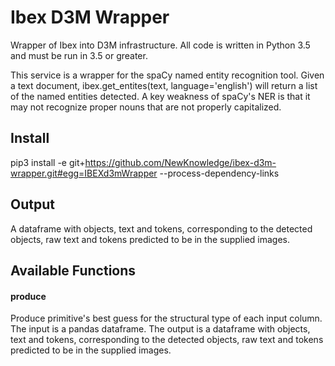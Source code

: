 # Ibex D3M Wrapper

Wrapper of Ibex into D3M infrastructure. All code is written in Python 3.5 and must be run in 3.5 or greater. 

This service is a wrapper for the spaCy named entity recognition tool. Given a text document, ibex.get_entites(text, language='english') will return a list of the named entities detected. A key weakness of spaCy's NER is that it may not recognize proper nouns that are not properly capitalized.

## Install

pip3 install -e git+https://github.com/NewKnowledge/ibex-d3m-wrapper.git#egg=IBEXd3mWrapper --process-dependency-links

## Output
A dataframe with objects, text and tokens, corresponding to the detected objects, raw text and tokens predicted to be in the supplied images.

## Available Functions

#### produce
Produce primitive's best guess for the structural type of each input column. The input is a pandas dataframe. The output is a dataframe with objects, text and tokens, corresponding to the detected objects, raw text and tokens predicted to be in the supplied images.
